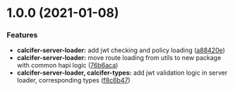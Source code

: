 # 1.0.0 (2021-01-08)

### Features

* **calcifer-server-loader:** add jwt checking and policy loading ([a88420e](https://github.com/alferpal/calcifer/commit/a88420e0530318617afcdbd7a991a4289f206b19))
* **calcifer-server-loader:** move route loading from utils to new package with common hapi logic ([76b6aca](https://github.com/alferpal/calcifer/commit/76b6aca6fc655cdb3758a5dafe9f66ac0afbe949))
* **calcifer-server-loader, calcifer-types:** add jwt validation logic in server loader, corresponding types ([f8c6b47](https://github.com/alferpal/calcifer/commit/f8c6b476c63575b70b0c5e48a8cd8149f78e3150))
